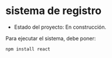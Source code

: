 <h1> sistema de registro</h1>

- Estado del proyecto: En construcción.

 Para ejecutar el sistema, debe poner:

 ```npm install react```
